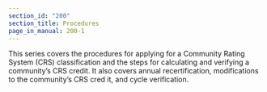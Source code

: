 ```yaml
---
section_id: "200"
section_title: Procedures
page_in_manual: 200-1
---
```


This series covers the procedures for applying for a Community Rating System (CRS) classification and the steps for calculating and verifying a community’s CRS credit. It also covers annual recertification, modifications to the community’s CRS cred it, and cycle verification.
